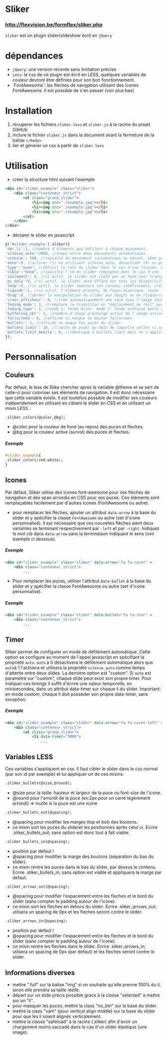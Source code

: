 # Sliker
### <http://flexvision.be/formflex/sliker.php>

`sliker` est un plugin slider/slideshow écrit en `jQuery`

# dépendances
- `jQuery`: une version récente sans limitation précise
- `Less`: le css de ce plugin est écrit en LESS, quelques variables de couleur devront être définies pour son bon fonctionnement.
- ´FontAwesome´: les flèches de navigation utilisent des icones FontAwesome. Il est possible de s'en passer (voir plus bas)

# Installation
1. récuperer les fichiers `sliker.less` et `sliker.js` à la racine du projet GitHUb
2. inclure le fichier `sliker.js` dans la document avant la fermeture de la balise `</body>`
3. lier et génerer un css à partir de `sliker.less`

# Utilisation
- créer la structure html suivant l'exemple
```html
<div id="slider_example" class="sliker">
	<div class="conteneur_strict">
		<ul class="grand_slider">
			<li><img src="./example.jpg"></li>
			<li><img src="./example.jpg"></li>
			<li><img src="./example.jpg"></li>
		</ul>
	</div>
</div>
```
- déclarer le slider en javascript
```javascript
$('#slider_example').sliker({
'nbr_li':1, //nombre d'éléments qui défilent à chaque mouvement.
'vitesse_auto':3000, //temps entre deux mouvements automatiques.
'vitesse': 500, //rapidité du mouvement (automatique ou manuel, même paramètre).
'auto':0, //activer (1) en utilisant vitesse_auto, désactiver (0) ou personnaliser ("custom"). Voir la rubrique Timer.
'type':"none", //définit le role du slider dans le cas d'une liaison. Options: visualiseur, menu, none.
'cible':"none", //spécifie l'id du slider compagnon dans le cas d'une liaison (ex: #slider_deux).
'isolement': 0, //si actif, le slider est isolé par un fond noir transparent lors de son utilisation.
'pc_only':0, //si actif, le slider sera éffacé sur tous les dispositifs mobiles.
'loop':0, //si actif, le slider répetera son contenu indéfiniment, créant un rail infini.
'liquide':1, //si actif, l'élément prendra, de façon élastique, toute la zone du slider.
'drag':0, //permet la manipulation du slider aux doigts ou en cliquer/glisser à la souris.
'creer_afficheur': 0, //crée automatiquement une zone avec l'image zoomée au dessus du slider.
'fading_mode': 1, //remplace la transition en "déplacement de rail" par un fondu.
'fading_type': 1, //mode 1: fondu blanc. mode 2: fondu enchainé entre deux images.
'buffering_nbr': 1, //nombre d'image préchargé autour de l'image active. Nécessite l'utilisation de data-src au lieu de src.
'fullscreen': 0, //affiche ou masque le bouton fullscreen.
'bullets': 1, //affiche ou maque les puces du slider.
'bullets_limit': 20, //limite de puces au délà de laquelle celles ci se transforme en un menu pages (ex: 7/22).
'bullets_limit_mobile': 8, //identique à bullets_limit mais ne s'applique qu'en cas de mobile
});
```

# Personnalisation

## Couleurs
Par défaut, le less de Slike chercher après la variable @theme et se sert de celle-ci pour coloriser ses éléments de navigation.
Il est donc nécessaire que cette variable existe.
Il est toutefois possible de modifier ses couleurs indépendement en utilisant en ciblant le slider en CSS et 
en utilisant un mixin LESS :
```html
.sliker_colors(@color,@bg);
```
- @color pour la couleur de fond (au repos) des puces et fleches.
- @bg pour la couleur active (survol) des puces et fleches.

##### Exemple
```css
#slider_example{
.sliker_colors(red,white);
}
```

## Icones
Par défaut, Sliker utilise des icones font-awesome pour ses flèches de navigation et des span arrondis en CSS pour ses puces.
Ces éléments sont remplaçables facilement par d'autres icones (FontAwesome ou autre).

- pour remplacer les flèches, ajouter un attribut `data-arrow` à la base du slider et y spécifier la classe `FontAwesome` ou autre (set d'icone personnalisé). Il est nécessaire que ces nouvelles flèches aient deux variantes se terminant respectivement par `-left` et par `-right`. Indiquez le mot clé dans `data-arrow` sans la terminaison indiquant le sens (voir exemple ci dessous).

##### Exemple
```html
<div id="slider_example" class="sliker" data-arrow="fa fa-caret" >
	<div class="conteneur_strict">
		...
```

- Pour remplacer les puces, utiliser l'attribut `data-bullet` à la base du slider et y spécifier la classe FontAwesome ou autre (set d'icone personnalisé).

##### Exemple
```html
<div id="slider_example" class="sliker" data-bullet="fa fa-star" >
	<div class="conteneur_strict">
		...
```

## Timer
Sliker permet de configurer un mode de défilement automatique. Cette option se configure au moment de l'appel javascript en spécifiant la propriété `auto`. `auto` à 0 désactivera le défilement automatique alors que `auto`à 1 l'activera et utilisera la propriété `vitesse_auto` comme temps d'attente entre deux slides.
La dernière option est "custom". Si `auto` est paramétré sur "custom", chaque slide peut avoir son propre timer. Pour indiquer ces timings il suffit d'écrire une valeur temporelle, en minisecondes, dans un attribut data-timer sur chaque li du slider.
Important: en mode custom, chaque li doit posséder son propre data-timer, sans exception.

##### Exemple
```html
<div id="slider_example" class="sliker" data-arrow="fa fa-caret-left" >
	<div class="conteneur_strict">
		<ul class="grand_slider">
			<li data-timer="3000">
				...
```

## Variables LESS
Ces variables s'appliquent en css. Il faut cibler le slider dans le css normal (par son id par exemple) et lui appliquer un de ces mixins: 

```html
.sliker_bullets(@size,@round);
```
- @size pour la taille: hauteur et largeur de la puce ou font-size de l'icone.
- @round pour l'arrondi de la puce (ex:2px pour un carré légèrement arrondi) => inutile si la puce est une icone

```html
.sliker_bullets_out(@spacing);
```
- @spacing pour modifier les marges (top et bot) des boutons.
- ce mixin sort les puces du slideret les positionnes après celui ci. Ecrire .sliker_bullets_out; sans option est donc tout à fait viable.

```html
.sliker_bullets_in(@spacing);
```
- position par defaut !
- @spacing pour modifier la marge des boutons (séparation du bas du slider).
- ce mixin rentre les puces dans le bas du slider, par dessus le contenu. Ecrire .sliker_bullets_in; sans option est viable et appliquera la marge par defaut.

```html
.sliker_arrows_out(@spacing);
```
- @spacing pour modifier l'espacement entre les fleches et le bord du slider (sans compter le padding autour de l'icone).
- ce mixin sort les fleches en dehors du slider. Ecrire .sliker_arrows_out; utilsera un spacing de 0px et les fleches seront contre le slider.

```html
.sliker_arrows_in(@spacing);
```
- position par defaut !
- @spacing pour modifier l'espacement entre les fleches et le bord du slider (sans compter le padding autour de l'icone).
- ce mixin rentre les fleches dans le slider. Ecrire .sliker_arrows_in; utilsera un spacing de 0px (par defaut) et les fleches seront contre le slider.

## Informations diverses
- mettre ".full" sur la balise "img" si on souhaite qu'elle prenne 100% du li, sinon elle prendra sa taille réelle.
- départ sur un slide précis possible grace à la classe "selected" à mettre sur un "li".
- pour masquer les puces, mettre la class "no_btn" sur la base du slider.
- mettre la class "vam" (pour vertical align middle) sur la base du slider pour que les li soient alignés verticalement.
- mettre la classe "safeload" à la racine (.sliker) afin d'avoir un chargement moins saccadé dans le cas d'un slider élastique (une image).
